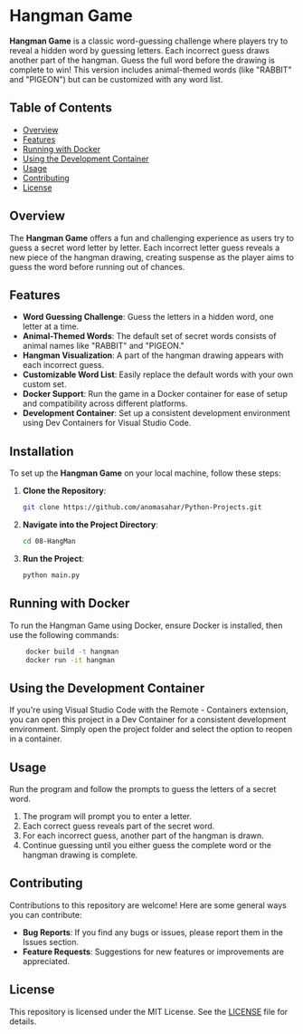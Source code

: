 # Hangman Game

**Hangman Game** is a classic word-guessing challenge where players try to reveal a hidden word by guessing letters. Each incorrect guess draws another part of the hangman. Guess the full word before the drawing is complete to win! This version includes animal-themed words (like "RABBIT" and "PIGEON") but can be customized with any word list.



## Table of Contents
- [Overview](#overview)
- [Features](#features)
- [Running with Docker](#running-with-docker)
- [Using the Development Container](#using-the-development-container)
- [Usage](#usage)
- [Contributing](#contributing)
- [License](#license)

## Overview
The **Hangman Game** offers a fun and challenging experience as users try to guess a secret word letter by letter. Each incorrect letter guess reveals a new piece of the hangman drawing, creating suspense as the player aims to guess the word before running out of chances.


## Features
- **Word Guessing Challenge**: Guess the letters in a hidden word, one letter at a time.
- **Animal-Themed Words**: The default set of secret words consists of animal names like "RABBIT" and "PIGEON."
- **Hangman Visualization**: A part of the hangman drawing appears with each incorrect guess.
- **Customizable Word List**: Easily replace the default words with your own custom set.
- **Docker Support**: Run the game in a Docker container for ease of setup and compatibility across different platforms.
- **Development Container**: Set up a consistent development environment using Dev Containers for Visual Studio Code.


## Installation
To set up the **Hangman Game** on your local machine, follow these steps:
1. **Clone the Repository**:
   
    ```bash
    git clone https://github.com/anomasahar/Python-Projects.git
    ```

2. **Navigate into the Project Directory**:

    ```bash
    cd 08-HangMan
    ```

3. **Run the Project**:
    
    ```bash
    python main.py
    ```

## Running with Docker
To run the Hangman Game using Docker, ensure Docker is installed, then use the following commands:

```bash
    docker build -t hangman
    docker run -it hangman
```

## Using the Development Container
If you're using Visual Studio Code with the Remote - Containers extension, you can open this project in a Dev Container for a consistent development environment. Simply open the project folder and select the option to reopen in a container.


## Usage
Run the program and follow the prompts to guess the letters of a secret word.

1. The program will prompt you to enter a letter.
2. Each correct guess reveals part of the secret word.
3. For each incorrect guess, another part of the hangman is drawn.
4. Continue guessing until you either guess the complete word or the hangman drawing is complete.

## Contributing
Contributions to this repository are welcome! Here are some general ways you can contribute:

- **Bug Reports**: If you find any bugs or issues, please report them in the Issues section.
- **Feature Requests**: Suggestions for new features or improvements are appreciated.

## License
This repository is licensed under the MIT License. See the [LICENSE](LICENSE) file for details.
